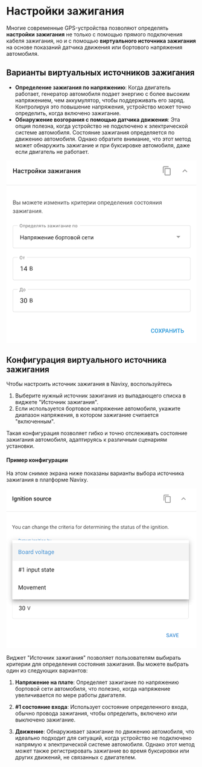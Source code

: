 # Настройки зажигания

Многие современные GPS-устройства позволяют определять **настройки зажигания** не только с помощью прямого подключения кабеля зажигания, но и с помощью **виртуального источника зажигания** на основе показаний датчика движения или бортового напряжения автомобиля.

## Варианты виртуальных источников зажигания

- **Определение зажигания по напряжению**: Когда двигатель работает, генератор автомобиля подает энергию с более высоким напряжением, чем аккумулятор, чтобы поддерживать его заряд. Контролируя это повышение напряжения, устройство может точно определить, когда включено зажигание.
- **Обнаружение возгорания с помощью датчика движения**: Эта опция полезна, когда устройство не подключено к электрической системе автомобиля. Состояние зажигания определяется по движению автомобиля. Однако обратите внимание, что этот метод может обнаружить зажигание и при буксировке автомобиля, даже если двигатель не работает.

![image-20241031-095503.png](attachments/image-20241031-095503.png)

## Конфигурация виртуального источника зажигания

Чтобы настроить источник зажигания в Navixy, воспользуйтесь

1. Выберите нужный источник зажигания из выпадающего списка в виджете "Источник зажигания".
2. Если используется бортовое напряжение автомобиля, укажите диапазон напряжения, в котором зажигание считается "включенным".

Такая конфигурация позволяет гибко и точно отслеживать состояние зажигания автомобиля, адаптируясь к различным сценариям установки.

#### Пример конфигурации

На этом снимке экрана ниже показаны варианты выбора источника зажигания в платформе Navixy.

![image-20240815-213517.png](attachments/image-20240815-213517.png)

Виджет "Источник зажигания" позволяет пользователям выбирать критерии для определения состояния зажигания. Вы можете выбрать один из следующих вариантов:

1. **Напряжение на плате**: Определяет зажигание по напряжению бортовой сети автомобиля, что полезно, когда напряжение увеличивается по мере работы двигателя.

2. **#1 состояние входа**: Использует состояние определенного входа, обычно провода зажигания, чтобы определить, включено или выключено зажигание.

3. **Движение**: Обнаруживает зажигание по движению автомобиля, что идеально подходит для ситуаций, когда устройство не подключено напрямую к электрической системе автомобиля. Однако этот метод может также регистрировать зажигание во время буксировки или других движений, не связанных с двигателем.